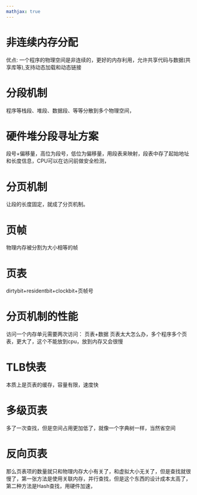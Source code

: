 ```yaml
---
mathjax: true
---
```



# 非连续内存分配
优点: 一个程序的物理空间是非连续的，更好的内存利用，允许共享代码与数据(共享库等),支持动态加载和动态链接
# 分段机制
 程序等栈段、堆段、数据段、等等分散到多个物理空间，
# 硬件堆分段寻址方案
 段号+偏移量，高位为段号，低位为偏移量，用段表来映射，段表中存了起始地址和长度信息，CPU可以在访问前做安全检测，
# 分页机制
 让段的长度固定，就成了分页机制。
# 页帧
 物理内存被分割为大小相等的帧
# 页表
 dirtybit+residentbit+clockbit+页帧号
# 分页机制的性能
 访问一个内存单元需要两次访问： 页表+数据
  页表太大怎么办，多个程序多个页表，更大了，这个不能放到cpu，放到内存又会很慢

<!-- more -->
# TLB快表
 本质上是页表的缓存，容量有限，速度快
# 多级页表
 多了一次查找，但是空间占用更加低了，就像一个字典树一样，当然省空间
# 反向页表
 那么页表项的数量就只和物理内存大小有关了，和虚拟大小无关了，但是查找就很慢了，第一张方法是使用关联内存，并行查找，但是这个东西的设计成本太高了，第二种方法是Hash查找，用硬件加速，